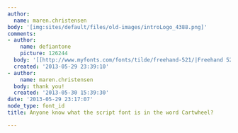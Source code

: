 ```yaml
---
author:
  name: maren.christensen
body: '[img:sites/default/files/old-images/introLogo_4388.png]'
comments:
- author:
    name: defiantone
    picture: 126244
  body: '[[http://www.myfonts.com/fonts/tilde/freehand-521/|Freehand 521]]'
  created: '2013-05-29 23:39:10'
- author:
    name: maren.christensen
  body: thank you!
  created: '2013-05-30 15:39:30'
date: '2013-05-29 23:17:07'
node_type: font_id
title: Anyone know what the script font is in the word Cartwheel?

---
```

